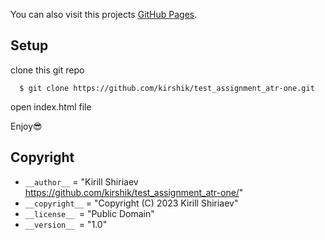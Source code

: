 You can also visit this projects [GitHub Pages](https://kirshik.github.io/test_assignment_atr-one/).

## Setup

clone this git repo
```
  $ git clone https://github.com/kirshik/test_assignment_atr-one.git

```

open index.html file

Enjoy:sunglasses:



## Copyright

*   `__author__` = "Kirill Shiriaev https://github.com/kirshik/test_assignment_atr-one/"
*   `__copyright__` = "Copyright (C) 2023 Kirill Shiriaev"
*   `__license__ `= "Public Domain"
*   `__version__ `= "1.0"

